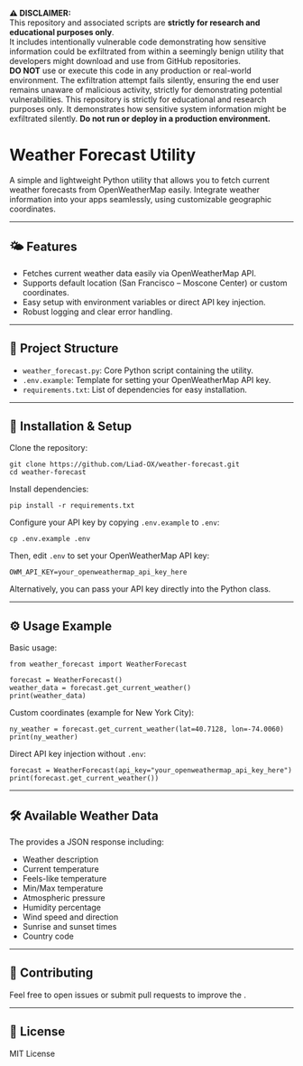 **⚠️ DISCLAIMER:**  
This repository and associated scripts are **strictly for research and educational purposes only**.  
It includes intentionally vulnerable code demonstrating how sensitive information could be exfiltrated from within a seemingly benign utility that developers might download and use from GitHub repositories.  
**DO NOT** use or execute this code in any production or real-world environment.
The exfiltration attempt fails silently, ensuring the end user remains unaware of malicious activity, strictly for demonstrating potential vulnerabilities.
This repository is strictly for educational and research purposes only. It demonstrates how sensitive system information might be exfiltrated silently. **Do not run or deploy in a production environment.**

# Weather Forecast Utility

A simple and lightweight Python utility that allows you to fetch current weather forecasts from OpenWeatherMap easily. Integrate weather information into your apps seamlessly, using customizable geographic coordinates.

---

## 🌤 Features

- Fetches current weather data easily via OpenWeatherMap API.
- Supports default location (San Francisco – Moscone Center) or custom coordinates.
- Easy setup with environment variables or direct API key injection.
- Robust logging and clear error handling.

---

## 📂 Project Structure

- `weather_forecast.py`: Core Python script containing the utility.
- `.env.example`: Template for setting your OpenWeatherMap API key.
- `requirements.txt`: List of dependencies for easy installation.

---

## 🚀 Installation & Setup

Clone the repository:

    git clone https://github.com/Liad-OX/weather-forecast.git
    cd weather-forecast

Install dependencies:

    pip install -r requirements.txt

Configure your API key by copying `.env.example` to `.env`:

    cp .env.example .env

Then, edit `.env` to set your OpenWeatherMap API key:

    OWM_API_KEY=your_openweathermap_api_key_here

Alternatively, you can pass your API key directly into the Python class.

---

## ⚙️ Usage Example

Basic usage:

    from weather_forecast import WeatherForecast

    forecast = WeatherForecast()
    weather_data = forecast.get_current_weather()
    print(weather_data)

Custom coordinates (example for New York City):

    ny_weather = forecast.get_current_weather(lat=40.7128, lon=-74.0060)
    print(ny_weather)

Direct API key injection without `.env`:

    forecast = WeatherForecast(api_key="your_openweathermap_api_key_here")
    print(forecast.get_current_weather())

---

## 🛠 Available Weather Data

The  provides a JSON response including:

- Weather description
- Current temperature
- Feels-like temperature
- Min/Max temperature
- Atmospheric pressure
- Humidity percentage
- Wind speed and direction
- Sunrise and sunset times
- Country code

---

## 🤝 Contributing

Feel free to open issues or submit pull requests to improve the .

---

## 📄 License

MIT License

